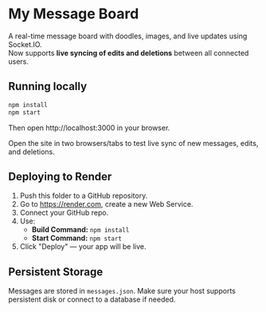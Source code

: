 # My Message Board

A real-time message board with doodles, images, and live updates using Socket.IO.  
Now supports **live syncing of edits and deletions** between all connected users.

## Running locally

```bash
npm install
npm start
```
Then open http://localhost:3000 in your browser.

Open the site in two browsers/tabs to test live sync of new messages, edits, and deletions.

## Deploying to Render

1. Push this folder to a GitHub repository.
2. Go to https://render.com, create a new Web Service.
3. Connect your GitHub repo.
4. Use:
   - **Build Command:** `npm install`
   - **Start Command:** `npm start`
5. Click "Deploy" — your app will be live.

## Persistent Storage

Messages are stored in `messages.json`. Make sure your host supports persistent disk or connect to a database if needed.
